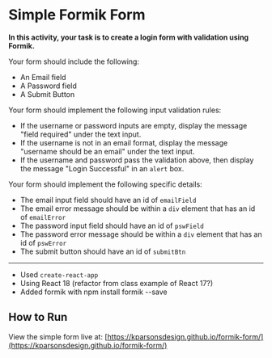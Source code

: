 # Simple Formik Form

**In this activity, your task is to create a login form with validation using Formik.**

Your form should include the following:

- An Email field
- A Password field
- A Submit Button

Your form should implement the following input validation rules:

- If the username or password inputs are empty, display the message "field required" under the text input.
- If the username is not in an email format, display the message "username should be an email" under the text input.
- If the username and password pass the validation above, then display the message "Login Successful" in an `alert` box.

Your form should implement the following specific details:

- The email input field should have an id of `emailField`
- The email error message should be within a `div` element that has an id of `emailError`
- The password input field should have an id of `pswField`
- The password error message should be within a `div` element that has an id of `pswError`
- The submit button should have an id of `submitBtn`

---------------

- Used <code>create-react-app</code>
- Using React 18 (refactor from class example of React 17?)
- Added formik with npm install formik --save


## How to Run
View the simple form live at: [https://kparsonsdesign.github.io/formik-form/](https://kparsonsdesign.github.io/formik-form/)
